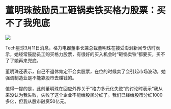 # 董明珠鼓励员工砸锅卖铁买格力股票：买不了我兜底

![](https://inews.gtimg.com/news_bt/OJeAoyTAbizOXqvt09wPKDlRtbd8RfFhscUxHY5QDCDcgAA/1000)

Tech星球3月11日消息，格力电器董事长兼总裁董明珠在接受澎湃新闻专访时表示，她经常鼓励员工购买格力股票，有很好的买入机会时“砸锅卖铁”都要买，买不了了她再来兜底。

董明珠还表示，自己不退休肯定不会卖股票，在位的时候卖了会引起市场波动，她强调制造业是不能靠股市去赚钱的。

值得一提的是，此前董明珠在回应外界关于“格力多元化失败”的讨论时表示“我从来没认为我失败，失败了这个企业不能给股民分红了。我们已经给股市分红1000多亿，但我从股市融资50亿元。

